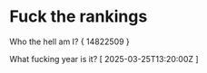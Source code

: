 # Fuck the rankings

Who the hell am I?
{ 14822509 }

What fucking year is it?
[ 2025-03-25T13:20:00Z ]
